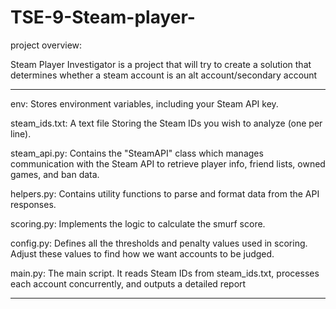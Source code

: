 # TSE-9-Steam-player-

project overview: 

Steam Player Investigator is a project that will try to create a solution that determines whether a steam account is an alt account/secondary account

---

env: Stores environment variables, including your Steam API key.

steam_ids.txt: A text file Storing the Steam IDs you wish to analyze (one per line).

steam_api.py: Contains the "SteamAPI" class which manages communication with the Steam API to retrieve player info, friend lists, owned games, and ban data.

helpers.py: Contains utility functions to parse and format data from the API responses.

scoring.py: Implements the logic to calculate the smurf score.

config.py: Defines all the thresholds and penalty values used in scoring. Adjust these values to find how we want accounts to be judged.

main.py: The main script. It reads Steam IDs from steam_ids.txt, processes each account concurrently, and outputs a detailed report

---